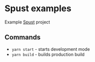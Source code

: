# Spust examples

Example [Spust](https://github.com/michalkvasnicak/spust) project

## Commands

* `yarn start` - starts development mode
* `yarn build` - builds production build
